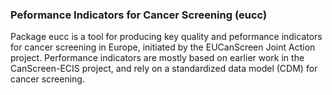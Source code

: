 ### Peformance Indicators for Cancer Screening (eucc)

Package eucc is a tool for producing key quality and peformance indicators for cancer screening in Europe, initiated by the EUCanScreen Joint Action project. Performance indicators are mostly based on earlier work in the CanScreen-ECIS project, and rely on a standardized data model (CDM) for cancer screening.
